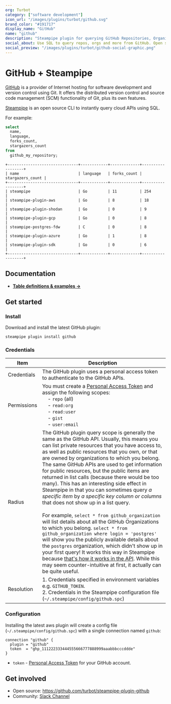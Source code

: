 ```yaml
---
org: Turbot
category: ["software development"]
icon_url: "/images/plugins/turbot/github.svg"
brand_color: "#191717"
display_name: "GitHub"
name: "github"
description: "Steampipe plugin for querying GitHub Repositories, Organizations, and other resources."
social_about: Use SQL to query repos, orgs and more from GitHub. Open source CLI. No DB required. 
social_preview: "/images/plugins/turbot/github-social-graphic.png"
---
```


# GitHub + Steampipe

[GitHub](https://www.github.com/) is a provider of Internet hosting for software development and version control using Git. It offers the distributed version control and source code management (SCM) functionality of Git, plus its own features.

[Steampipe](https://steampipe.io) is an open source CLI to instantly query cloud APIs using SQL.

For example:

```sql
select
  name,
  language,
  forks_count,
  stargazers_count
from
  github_my_repository;
```
```
+-------------------------------+------------+-------------+------------------+
| name                          | language   | forks_count | stargazers_count |
+-------------------------------+------------+-------------+------------------+
| steampipe                     | Go         | 11          | 254              |
| steampipe-plugin-aws          | Go         | 8           | 18               |
| steampipe-plugin-shodan       | Go         | 0           | 9                |
| steampipe-plugin-gcp          | Go         | 0           | 8                |
| steampipe-postgres-fdw        | C          | 0           | 8                |
| steampipe-plugin-azure        | Go         | 1           | 8                |
| steampipe-plugin-sdk          | Go         | 0           | 6                |
+-------------------------------+------------+-------------+------------------+
```

## Documentation

- **[Table definitions & examples →](/plugins/turbot/github/tables)**

## Get started

### Install

Download and install the latest GitHub plugin:

```bash
steampipe plugin install github
```

### Credentials

| Item | Description |
| - | - |
| Credentials | The GitHub plugin uses a personal access token to authenticate to the GitHub APIs.  |
| Permissions | You must create a [Personal Access Token](https://docs.github.com/en/github/authenticating-to-github/creating-a-personal-access-token) and assign the following scopes:<br />&nbsp;&nbsp;&nbsp;&nbsp;- `repo` (all)<br />&nbsp;&nbsp;&nbsp;&nbsp;- `read:org`<br />&nbsp;&nbsp;&nbsp;&nbsp;- `read:user`<br />&nbsp;&nbsp;&nbsp;&nbsp;- `gist`<br />&nbsp;&nbsp;&nbsp;&nbsp;- `user:email` |
| Radius | The GitHub plugin query scope is generally the same as the GitHub API. Usually, this means you can list private resources that you have access to, as well as public resources that you own, or that are owned by organizations to which you belong. The same GitHub APIs are used to get information for public resources, but the public items are returned in list calls (because there would be too many). This has an interesting side effect in Steampipe in that you can sometimes query _a specific item_ by _a specific key column or columns_ that does not show up in a list query.<br /><br />For example, `select * from github_organization` will list details about all the GitHub Organizations to which you belong. `select * from github_organization where login = 'postgres'` will show you the publicly available details about the `postgres` organization, which didn't show up in your first query! It works this way in Steampipe because [that's how it works in the API](https://docs.github.com/en/rest/reference/orgs#list-organizations-for-a-user). While this may seem counter-intuitive at first, it actually can be quite useful. |
| Resolution |  1. Credentials specified in environment variables e.g. `GITHUB_TOKEN`.<br />2. Credentials in the Steampipe configuration file (`~/.steampipe/config/github.spc`) |

### Configuration

Installing the latest aws plugin will create a config file (`~/.steampipe/config/github.spc`) with a single connection named `github`:

```hcl
connection "github" {
  plugin = "github"
  token  = "ghp_111222333444555666777888999aaabbbcccddde"
}
```
- `token` - [Personal Access Token](https://docs.github.com/en/github/authenticating-to-github/creating-a-personal-access-token) for your GitHub account.

## Get involved

* Open source: https://github.com/turbot/steampipe-plugin-github
* Community: [Slack Channel](https://join.slack.com/t/steampipe/shared_invite/zt-oij778tv-lYyRTWOTMQYBVAbtPSWs3g)
